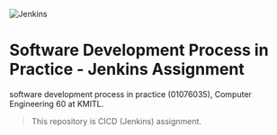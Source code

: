 ![Jenkins](https://github.com/phattharaphorn/web-frontend-developers/assets/88389821/2dbc3bb8-a9c7-46a2-9937-ccfeb7b81f74)

# Software Development Process in Practice - Jenkins Assignment

software development process in practice (01076035), Computer Engineering 60 at KMITL.

> This repository is CICD (Jenkins) assignment.
